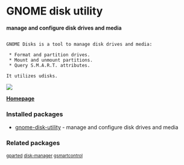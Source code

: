# GNOME disk utility

__manage and configure disk drives and media__

```

GNOME Disks is a tool to manage disk drives and media:

 * Format and partition drives.
 * Mount and unmount partitions.
 * Query S.M.A.R.T. attributes.

It utilizes udisks.

```

[![](https://screenshots.debian.net/thumbnail/gnome-disk-utility/)](https://screenshots.debian.net/screenshot/gnome-disk-utility/)



**[Homepage](http://git.gnome.org/cgit/gnome-disk-utility/)**

### Installed packages

* [gnome-disk-utility](https://packages.debian.org/stretch/gnome-disk-utility) - manage and configure disk drives and media

### Related packages

<sub> [gparted](https://packages.debian.org/stretch/gparted) [disk-manager](https://packages.debian.org/stretch/disk-manager) [gsmartcontrol](https://packages.debian.org/stretch/gsmartcontrol)  </sub>
